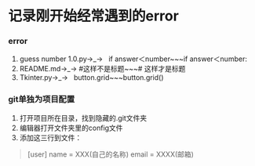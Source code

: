 # 记录刚开始经常遇到的error
### error
1. guess number 1.0.py→_→   if answer＜number~~~if answer＜number:
2. README.md→_→   #这样不是标题~~~# 这样才是标题
3. Tkinter.py→_→   button.grid~~~button.grid()
### git单独为项目配置
1. 打开项目所在目录，找到隐藏的.git文件夹
2. 编辑器打开文件夹里的config文件
3. 添加这三行到文件：
>[user]
    name = XXX(自己的名称)
    email = XXXX(邮箱)
